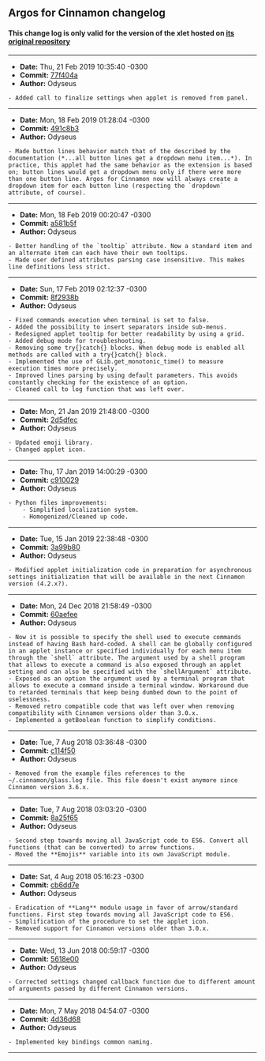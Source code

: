 ## Argos for Cinnamon changelog

#### This change log is only valid for the version of the xlet hosted on [its original repository](https://gitlab.com/Odyseus/CinnamonTools)

***

- **Date:** Thu, 21 Feb 2019 10:35:40 -0300
- **Commit:** [77f404a](https://gitlab.com/Odyseus/CinnamonTools/commit/77f404a)
- **Author:** Odyseus

```
- Added call to finalize settings when applet is removed from panel.

```

***

- **Date:** Mon, 18 Feb 2019 01:28:04 -0300
- **Commit:** [491c8b3](https://gitlab.com/Odyseus/CinnamonTools/commit/491c8b3)
- **Author:** Odyseus

```
- Made button lines behavior match that of the described by the documentation (*...all button lines get a dropdown menu item...*). In practice, this applet had the same behavior as the extension is based on; button lines would get a dropdown menu only if there were more than one button line. Argos for Cinnamon now will always create a dropdown item for each button line (respecting the `dropdown` attribute, of course).

```

***

- **Date:** Mon, 18 Feb 2019 00:20:47 -0300
- **Commit:** [a581b5f](https://gitlab.com/Odyseus/CinnamonTools/commit/a581b5f)
- **Author:** Odyseus

```
- Better handling of the `tooltip` attribute. Now a standard item and an alternate item can each have their own tooltips.
- Made user defined attributes parsing case insensitive. This makes line definitions less strict.

```

***

- **Date:** Sun, 17 Feb 2019 02:12:37 -0300
- **Commit:** [8f2938b](https://gitlab.com/Odyseus/CinnamonTools/commit/8f2938b)
- **Author:** Odyseus

```
- Fixed commands execution when terminal is set to false.
- Added the possibility to insert separators inside sub-menus.
- Redesigned applet tooltip for better readability by using a grid.
- Added debug mode for troubleshooting.
- Removing some try{}catch{} blocks. When debug mode is enabled all methods are called with a try{}catch{} block.
- Implemented the use of GLib.get_monotonic_time() to measure execution times more precisely.
- Improved lines parsing by using default parameters. This avoids constantly checking for the existence of an option.
- Cleaned call to log function that was left over.

```

***

- **Date:** Mon, 21 Jan 2019 21:48:00 -0300
- **Commit:** [2d5dfec](https://gitlab.com/Odyseus/CinnamonTools/commit/2d5dfec)
- **Author:** Odyseus

```
- Updated emoji library.
- Changed applet icon.

```

***

- **Date:** Thu, 17 Jan 2019 14:00:29 -0300
- **Commit:** [c910029](https://gitlab.com/Odyseus/CinnamonTools/commit/c910029)
- **Author:** Odyseus

```
- Python files improvements:
    - Simplified localization system.
    - Homogenized/Cleaned up code.

```

***

- **Date:** Tue, 15 Jan 2019 22:38:48 -0300
- **Commit:** [3a99b80](https://gitlab.com/Odyseus/CinnamonTools/commit/3a99b80)
- **Author:** Odyseus

```
- Modified applet initialization code in preparation for asynchronous settings initialization that will be available in the next Cinnamon version (4.2.x?).

```

***

- **Date:** Mon, 24 Dec 2018 21:58:49 -0300
- **Commit:** [60aefee](https://gitlab.com/Odyseus/CinnamonTools/commit/60aefee)
- **Author:** Odyseus

```
- Now it is possible to specify the shell used to execute commands instead of having Bash hard-coded. A shell can be globally configured in an applet instance or specified individually for each menu item through the `shell` attribute. The argument used by a shell program that allows to execute a command is also exposed through an applet setting and can also be specified with the `shellArgument` attribute.
- Exposed as an option the argument used by a terminal program that allows to execute a command inside a terminal window. Workaround due to retarded terminals that keep being dumbed down to the point of uselessness.
- Removed retro compatible code that was left over when removing compatibility with Cinnamon versions older than 3.0.x.
- Implemented a getBoolean function to simplify conditions.

```

***

- **Date:** Tue, 7 Aug 2018 03:36:48 -0300
- **Commit:** [c114f50](https://gitlab.com/Odyseus/CinnamonTools/commit/c114f50)
- **Author:** Odyseus

```
- Removed from the example files references to the ~/.cinnamon/glass.log file. This file doesn't exist anymore since Cinnamon version 3.6.x.

```

***

- **Date:** Tue, 7 Aug 2018 03:03:20 -0300
- **Commit:** [8a25f65](https://gitlab.com/Odyseus/CinnamonTools/commit/8a25f65)
- **Author:** Odyseus

```
- Second step towards moving all JavaScript code to ES6. Convert all functions (that can be converted) to arrow functions.
- Moved the **Emojis** variable into its own JavaScript module.

```

***

- **Date:** Sat, 4 Aug 2018 05:16:23 -0300
- **Commit:** [cb6dd7e](https://gitlab.com/Odyseus/CinnamonTools/commit/cb6dd7e)
- **Author:** Odyseus

```
- Eradication of **Lang** module usage in favor of arrow/standard functions. First step towards moving all JavaScript code to ES6.
- Simplification of the procedure to set the applet icon.
- Removed support for Cinnamon versions older than 3.0.x.

```

***

- **Date:** Wed, 13 Jun 2018 00:59:17 -0300
- **Commit:** [5618e00](https://gitlab.com/Odyseus/CinnamonTools/commit/5618e00)
- **Author:** Odyseus

```
- Corrected settings changed callback function due to different amount of arguments passed by different Cinnamon versions.

```

***

- **Date:** Mon, 7 May 2018 04:54:07 -0300
- **Commit:** [4d36d68](https://gitlab.com/Odyseus/CinnamonTools/commit/4d36d68)
- **Author:** Odyseus

```
- Implemented key bindings common naming.

```

***

